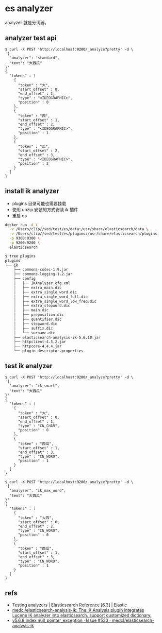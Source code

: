 # es analyzer

analyzer 就是分词器。


## analyzer test api

```shell
$ curl -X POST 'http://localhost:9200/_analyze?pretty' -d \
'{
  "analyzer": "standard",
  "text": "大西瓜"
}'
{
  "tokens" : [
    {
      "token" : "大",
      "start_offset" : 0,
      "end_offset" : 1,
      "type" : "<IDEOGRAPHIC>",
      "position" : 0
    },
    {
      "token" : "西",
      "start_offset" : 1,
      "end_offset" : 2,
      "type" : "<IDEOGRAPHIC>",
      "position" : 1
    },
    {
      "token" : "瓜",
      "start_offset" : 2,
      "end_offset" : 3,
      "type" : "<IDEOGRAPHIC>",
      "position" : 2
    }
  ]
}
```

## install ik analyzer

- plugins 目录可能也需要挂载
- 使用 unzip 安装的方式安装 ik 插件
- 重启 es

```bash
docker run -d \
  -v /Users/clip//ved/test/es/data:/usr/share/elasticsearch/data \
  -v /Users/clip//ved/test/es/plugins:/usr/share/elasticsearch/plugins \
  -p 9300:9300 \
  -p 9200:9200 \
  elasticsearch
```

```bash
$ tree plugins
plugins
└── ik
    ├── commons-codec-1.9.jar
    ├── commons-logging-1.2.jar
    ├── config
    │   ├── IKAnalyzer.cfg.xml
    │   ├── extra_main.dic
    │   ├── extra_single_word.dic
    │   ├── extra_single_word_full.dic
    │   ├── extra_single_word_low_freq.dic
    │   ├── extra_stopword.dic
    │   ├── main.dic
    │   ├── preposition.dic
    │   ├── quantifier.dic
    │   ├── stopword.dic
    │   ├── suffix.dic
    │   └── surname.dic
    ├── elasticsearch-analysis-ik-5.6.10.jar
    ├── httpclient-4.5.2.jar
    ├── httpcore-4.4.4.jar
    └── plugin-descriptor.properties
```

## test ik analyzer

```shell
$ curl -X POST 'http://localhost:9200/_analyze?pretty' -d \
'{
  "analyzer": "ik_smart",
  "text": "大西瓜"
}'
{
  "tokens" : [
    {
      "token" : "大",
      "start_offset" : 0,
      "end_offset" : 1,
      "type" : "CN_CHAR",
      "position" : 0
    },
    {
      "token" : "西瓜",
      "start_offset" : 1,
      "end_offset" : 3,
      "type" : "CN_WORD",
      "position" : 1
    }
  ]
}
```

```shell
$ curl -X POST 'http://localhost:9200/_analyze?pretty' -d \
'{
  "analyzer": "ik_max_word",
  "text": "大西瓜"
}'
{
  "tokens" : [
    {
      "token" : "大西",
      "start_offset" : 0,
      "end_offset" : 2,
      "type" : "CN_WORD",
      "position" : 0
    },
    {
      "token" : "西瓜",
      "start_offset" : 1,
      "end_offset" : 3,
      "type" : "CN_WORD",
      "position" : 1
    }
  ]
}
```

## refs

- [Testing analyzers | Elasticsearch Reference [6.3] | Elastic](https://www.elastic.co/guide/en/elasticsearch/reference/current/_testing_analyzers.html)
- [medcl/elasticsearch-analysis-ik: The IK Analysis plugin integrates Lucene IK analyzer into elasticsearch, support customized dictionary.](https://github.com/medcl/elasticsearch-analysis-ik)
- [v5.6.8 index null_pointer_exception · Issue #533 · medcl/elasticsearch-analysis-ik](https://github.com/medcl/elasticsearch-analysis-ik/issues/533)
